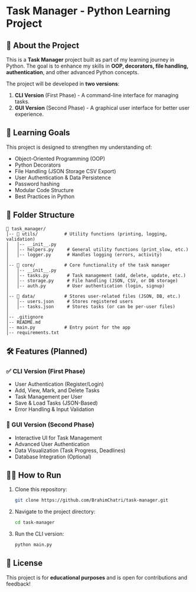 # Task Manager - Python Learning Project

## 🚀 About the Project
This is a **Task Manager** project built as part of my learning journey in Python. The goal is to enhance my skills in **OOP, decorators, file handling, authentication**, and other advanced Python concepts.

The project will be developed in **two versions**:
1. **CLI Version** (First Phase) - A command-line interface for managing tasks.
2. **GUI Version** (Second Phase) - A graphical user interface for better user experience.

## 🎯 Learning Goals
This project is designed to strengthen my understanding of:
- Object-Oriented Programming (OOP)
- Python Decorators
- File Handling (JSON Storage CSV Export)
- User Authentication & Data Persistence
- Password hashing 
- Modular Code Structure
- Best Practices in Python

## 📂 Folder Structure
```
📂 task_manager/
│-- 📂 utils/          # Utility functions (printing, logging, validation)
│   │-- __init__.py    
│   │-- helpers.py     # General utility functions (print_slow, etc.)
│   │-- logger.py      # Handles logging (errors, activity)
│
│-- 📂 core/           # Core functionality of the task manager
│   │-- __init__.py
│   │-- tasks.py       # Task management (add, delete, update, etc.)
│   │-- storage.py     # File handling (JSON, CSV, or DB storage)
│   │-- auth.py        # User authentication (login, signup)
│
│-- 📂 data/           # Stores user-related files (JSON, DB, etc.)
│   │-- users.json     # Stores registered users
│   │-- tasks.json     # Stores tasks (or can be per-user files)
│
│-- .gitignore
│-- README.md
│-- main.py           # Entry point for the app
│-- requirements.txt   
```


## 🛠️ Features (Planned)
### ✅ CLI Version (First Phase)
- User Authentication (Register/Login)
- Add, View, Mark, and Delete Tasks
- Task Management per User
- Save & Load Tasks (JSON-Based)
- Error Handling & Input Validation

### 🎨 GUI Version (Second Phase)
- Interactive UI for Task Management
- Advanced User Authentication
- Data Visualization (Task Progress, Deadlines)
- Database Integration (Optional)

## 👨‍💻 How to Run
1. Clone this repository:
   ```sh
   git clone https://github.com/BrahimChatri/task-manager.git
   ```
2. Navigate to the project directory:
   ```sh
   cd task-manager
   ```
3. Run the CLI version:
   ```sh
   python main.py
   ```

## 📜 License
This project is for **educational purposes** and is open for contributions and feedback!


